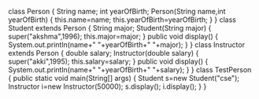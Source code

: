 class Person
{
 String name;
 int yearOfBirth;
 Person(String name,int yearOfBirth)
 {
   this.name=name;
   this.yearOfBirth=yearOfBirth;
 }
}
class Student extends Person
{
 String major;
 Student(String major)
 {
  super("akshma",1996);
  this.major=major;
 }
 public void display()
 {
  System.out.println(name+" "+yearOfBirth+" "+major);
 }
}
class Instructor extends Person
{
 double salary;
 Instructor(double salary)
 {
  super("akki",1995);
  this.salary=salary;
 }
 public void display()
 {
  System.out.println(name+" "+yearOfBirth+" "+salary);
 }
} 
 class TestPerson
{
 public static void main(String[] args)
 {
  Student s=new Student("cse");
  Instructor i=new Instructor(50000);
  s.display();
  i.display();
 }
}
